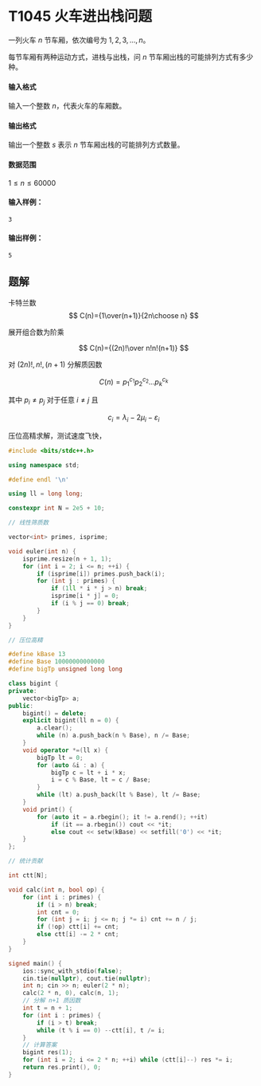 # T1045 火车进出栈问题

一列火车 $n$ 节车厢，依次编号为 $1,2,3,…,n$。

每节车厢有两种运动方式，进栈与出栈，问 $n$ 节车厢出栈的可能排列方式有多少种。

#### 输入格式

输入一个整数 $n$，代表火车的车厢数。

#### 输出格式

输出一个整数 $s$ 表示 $n$ 节车厢出栈的可能排列方式数量。

#### 数据范围

$1 \le n \le 60000$

#### 输入样例：

```
3
```

#### 输出样例：

```
5
```

## 题解

卡特兰数
$$
C(n)={1\over(n+1)}{2n\choose n}
$$

展开组合数为阶乘

$$
C(n)={(2n)!\over n!n!(n+1)}
$$

对 $(2n)!,n!,(n+1)$ 分解质因数

$$
C(n)=p_1^{c_1}p_2^{c_2}\dots p_k^{c_k}
$$

其中 $p_i\neq p_j$ 对于任意 $i\neq j$ 且

$$
c_i=\lambda_i-2\mu_i-\varepsilon_i
$$

压位高精求解，测试速度飞快，

```cpp
#include <bits/stdc++.h>

using namespace std;

#define endl '\n'

using ll = long long;

constexpr int N = 2e5 + 10;

// 线性筛质数

vector<int> primes, isprime;

void euler(int n) {
    isprime.resize(n + 1, 1);
    for (int i = 2; i <= n; ++i) {
        if (isprime[i]) primes.push_back(i);
        for (int j : primes) {
            if (1ll * i * j > n) break;
            isprime[i * j] = 0;
            if (i % j == 0) break;
        }
    }
}

// 压位高精

#define kBase 13
#define Base 10000000000000
#define bigTp unsigned long long

class bigint {
private:
    vector<bigTp> a;
public:
    bigint() = delete;
    explicit bigint(ll n = 0) {
        a.clear();
        while (n) a.push_back(n % Base), n /= Base;
    }
    void operator *=(ll x) {
        bigTp lt = 0;
        for (auto &i : a) {
            bigTp c = lt + i * x;
            i = c % Base, lt = c / Base;
        }
        while (lt) a.push_back(lt % Base), lt /= Base;
    }
    void print() {
        for (auto it = a.rbegin(); it != a.rend(); ++it)
            if (it == a.rbegin()) cout << *it;
            else cout << setw(kBase) << setfill('0') << *it;
    }
};

// 统计贡献

int ctt[N];

void calc(int n, bool op) {
    for (int i : primes) {
        if (i > n) break;
        int cnt = 0;
        for (int j = i; j <= n; j *= i) cnt += n / j;
        if (!op) ctt[i] += cnt;
        else ctt[i] -= 2 * cnt;
    }
}

signed main() {
    ios::sync_with_stdio(false);
    cin.tie(nullptr), cout.tie(nullptr);
    int n; cin >> n; euler(2 * n);
    calc(2 * n, 0), calc(n, 1);
    // 分解 n+1 质因数
    int t = n + 1;
    for (int i : primes) {
        if (i > t) break;
        while (t % i == 0) --ctt[i], t /= i;
    }
    // 计算答案
    bigint res(1);
    for (int i = 2; i <= 2 * n; ++i) while (ctt[i]--) res *= i;
    return res.print(), 0;
}
```